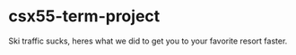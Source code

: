 # csx55-term-project

Ski traffic sucks, heres what we did to get you to your favorite resort faster.